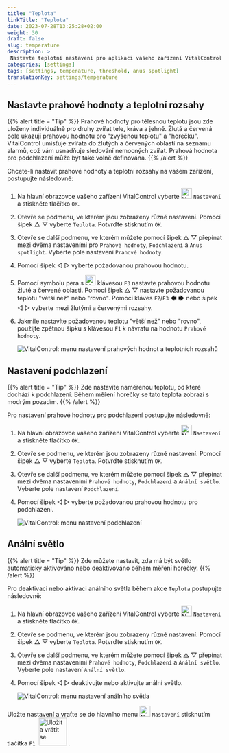 ```yaml
---
title: "Teplota"
linkTitle: "Teplota"
date: 2023-07-28T13:25:28+02:00
weight: 30
draft: false
slug: temperature
description: >
 Nastavte teplotní nastavení pro aplikaci vašeho zařízení VitalControl
categories: [settings]
tags: [settings, temperature, threshold, anus spotlight]
translationKey: settings/temperature
---
```

## Nastavte prahové hodnoty a teplotní rozsahy
{{% alert title = "Tip" %}}
Prahové hodnoty pro tělesnou teplotu jsou zde uloženy individuálně pro druhy zvířat tele, kráva a jehně. Žlutá a červená pole ukazují prahovou hodnotu pro "zvýšenou teplotu" a "horečku". VitalControl umisťuje zvířata do žlutých a červených oblastí na seznamu alarmů, což vám usnadňuje sledování nemocných zvířat. Prahová hodnota pro podchlazení může být také volně definována.
{{% /alert %}}

Chcete-li nastavit prahové hodnoty a teplotní rozsahy na vašem zařízení, postupujte následovně:

1. Na hlavní obrazovce vašeho zařízení VitalControl vyberte <img src="/icons/gear.svg" width="25" align="bottom" alt="Nastavení" /> `Nastavení` a stiskněte tlačítko `OK`.

2. Otevře se podmenu, ve kterém jsou zobrazeny různé nastavení. Pomocí šipek △ ▽ vyberte `Teplota`. Potvrďte stisknutím `OK`.

3. Otevře se další podmenu, ve kterém můžete pomocí šipek △ ▽ přepínat mezi dvěma nastaveními pro `Prahové hodnoty`, `Podchlazení` a `Anus spotlight`. Vyberte pole nastavení `Prahové hodnoty`.

4. Pomocí šipek ◁ ▷ vyberte požadovanou prahovou hodnotu.

5. Pomocí symbolu pera s <img src="/icons/actions/edit.svg" width="24" align="bottom" alt="Upravit" /> klávesou `F3` nastavte prahovou hodnotu žluté a červené oblasti. Pomocí šipek △ ▽ nastavte požadovanou teplotu "větší než" nebo "rovno". Pomocí kláves `F2`/`F3` 🡄 🡆 nebo šipek ◁ ▷ vyberte mezi žlutými a červenými rozsahy.

6. Jakmile nastavíte požadovanou teplotu "větší než" nebo "rovno", použijte zpětnou šipku s klávesou `F1` k návratu na hodnotu `Prahové hodnoty`.

    ![VitalControl: menu nastavení prahových hodnot a teplotních rozsahů](../images/threshold.png "Prahové hodnoty a teplotní rozsahy")

## Nastavení podchlazení
{{% alert title = "Tip" %}}
Zde nastavíte naměřenou teplotu, od které dochází k podchlazení. Během měření horečky se tato teplota zobrazí s modrým pozadím.
{{% /alert %}}

Pro nastavení prahové hodnoty pro podchlazení postupujte následovně:

1. Na hlavní obrazovce vašeho zařízení VitalControl vyberte <img src="/icons/gear.svg" width="25" align="bottom" alt="Nastavení" /> `Nastavení` a stiskněte tlačítko `OK`.

2. Otevře se podmenu, ve kterém jsou zobrazeny různé nastavení. Pomocí šipek △ ▽ vyberte `Teplota`. Potvrďte stisknutím `OK`.

3. Otevře se další podmenu, ve kterém můžete pomocí šipek △ ▽ přepínat mezi dvěma nastaveními `Prahové hodnoty`, `Podchlazení` a `Anální světlo`. Vyberte pole nastavení `Podchlazení`.

4. Pomocí šipek ◁ ▷ vyberte požadovanou prahovou hodnotu pro podchlazení.

    ![VitalControl: menu nastavení podchlazení](../images/undertemperature.png "Podchlazení")

## Anální světlo
{{% alert title = "Tip" %}}
Zde můžete nastavit, zda má být světlo automaticky aktivováno nebo deaktivováno během měření horečky.
{{% /alert %}}

Pro deaktivaci nebo aktivaci análního světla během akce `Teplota` postupujte následovně:

1. Na hlavní obrazovce vašeho zařízení VitalControl vyberte <img src="/icons/gear.svg" width="25" align="bottom" alt="Nastavení" /> `Nastavení` a stiskněte tlačítko `OK`.

2. Otevře se podmenu, ve kterém jsou zobrazeny různé nastavení. Pomocí šipek △ ▽ vyberte `Teplota`. Potvrďte stisknutím `OK`.

3. Otevře se další podmenu, ve kterém můžete pomocí šipek △ ▽ přepínat mezi dvěma nastaveními `Prahové hodnoty`, `Podchlazení` a `Anální světlo`. Vyberte pole nastavení `Anální světlo`.

4. Pomocí šipek ◁ ▷ deaktivujte nebo aktivujte anální světlo.

    ![VitalControl: menu nastavení análního světla](../images/anusspotlight.png "Anální světlo")

Uložte nastavení a vraťte se do hlavního menu <img src="/icons/gear.svg" width="25" align="bottom" alt="Nastavení" /> `Nastavení` stisknutím tlačítka `F1` &nbsp;<img src="/icons/footer/save_exit.svg" width="65" align="bottom" alt="Uložit a vrátit se" />&nbsp;.


